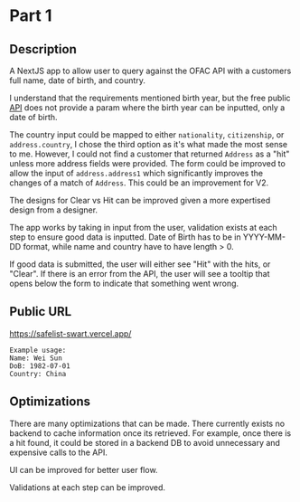 # Part 1

## Description

A NextJS app to allow user to query against the OFAC API with a customers full name, date of birth, and country.

I understand that the requirements mentioned birth year, but the free public [API](https://docs.ofac-api.com/screening-api/request) does not provide a param where the birth year can be inputted, only a date of birth.

The country input could be mapped to either `nationality`, `citizenship`, or `address.country`, I chose the third option as it's what made the most sense to me. However, I could not find a customer that returned `Address` as a "hit" unless more address fields were provided. The form could be improved to allow the input of `address.address1` which significantly improves the changes of a match of `Address`. This could be an improvement for V2.

The designs for Clear vs Hit can be improved given a more expertised design from a designer.

The app works by taking in input from the user, validation exists at each step to ensure good data is inputted. Date of Birth has to be in YYYY-MM-DD format, while name and country have to have length > 0.

If good data is submitted, the user will either see "Hit" with the hits, or "Clear". If there is an error from the API, the user will see a tooltip that opens below the form to indicate that something went wrong.

## Public URL

https://safelist-swart.vercel.app/

```
Example usage:
Name: Wei Sun
DoB: 1982-07-01
Country: China
```

## Optimizations

There are many optimizations that can be made. There currently exists no backend to cache information once its retrieved. For example, once there is a hit found, it could be stored in a backend DB to avoid unnecessary and expensive calls to the API.

UI can be improved for better user flow.

Validations at each step can be improved.

